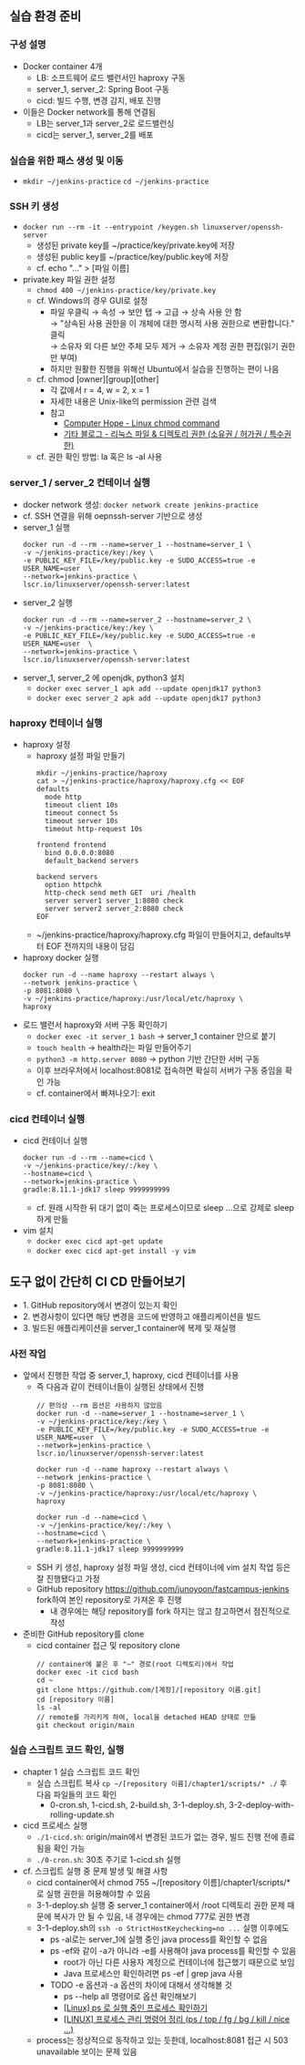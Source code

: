 ## 실습 환경 준비

### 구성 설명
- Docker container 4개
  - LB: 소프트웨어 로드 밸런서인 haproxy 구동
  - server_1, server_2: Spring Boot 구동
  - cicd: 빌드 수행, 변경 감지, 배포 진행
- 이들은 Docker network를 통해 연결됨
  - LB는 server_1과 server_2로 로드밸런싱
  - cicd는 server_1, server_2를 배포

### 실습을 위한 패스 생성 및 이동
- `mkdir ~/jenkins-practice` `cd ~/jenkins-practice`

### SSH 키 생성
- `docker run --rm -it --entrypoint /keygen.sh linuxserver/openssh-server`
  - 생성된 private key를 ~/practice/key/private.key에 저장
  - 생성된 public key를 ~/practice/key/public.key에 저장
  - cf. echo "..." > \[파일 이름\]
- private.key 파일 권한 설정
  - `chmod 400 ~/jenkins-practice/key/private.key`
  - cf. Windows의 경우 GUI로 설정
    - 파일 우클릭 → 속성 → 보안 탭 → 고급 → 상속 사용 안 함  
→ "상속된 사용 권한을 이 개체에 대한 명시적 사용 권한으로 변환합니다." 클릭  
→ 소유자 외 다른 보안 주체 모두 제거 → 소유자 계정 권한 편집(읽기 권한만 부여)
    - 하지만 원활한 진행을 위해선 Ubuntu에서 실습을 진행하는 편이 나음
  - cf. chmod \[owner\]\[group\]\[other\]
    - 각 값에서 r = 4, w = 2, x = 1
    - 자세한 내용은 Unix-like의 permission 관련 검색
    - 참고
      - [Computer Hope - Linux chmod command](https://www.computerhope.com/unix/uchmod.htm)
      - [기타 블로그 - 리눅스 파일 & 디렉토리 권한 (소유권 / 허가권 / 특수권한)](https://inpa.tistory.com/entry/LINUX-%F0%9F%93%9A-%ED%8C%8C%EC%9D%BC-%EA%B6%8C%ED%95%9C-%EC%86%8C%EC%9C%A0%EA%B6%8C%ED%97%88%EA%B0%80%EA%B6%8C-%F0%9F%92%AF-%EC%A0%95%EB%A6%AC#%EC%86%8C%EC%9C%A0%EA%B6%8C__%ED%97%88%EA%B0%80%EA%B6%8C_%ED%99%95%EC%9D%B8_%EB%B0%A9%EB%B2%95)
  - cf. 권한 확인 방법: la 혹은 ls -al 사용

### server_1 / server_2 컨테이너 실행
- docker network 생성: `docker network create jenkins-practice`
- cf. SSH 연결을 위해 oepnssh-server 기반으로 생성
- server_1 실행
  ```text
  docker run -d --rm --name=server_1 --hostname=server_1 \
  -v ~/jenkins-practice/key:/key \
  -e PUBLIC_KEY_FILE=/key/public.key -e SUDO_ACCESS=true -e USER_NAME=user  \
  --network=jenkins-practice \
  lscr.io/linuxserver/openssh-server:latest
  ```
- server_2 실행
  ```text
  docker run -d --rm --name=server_2 --hostname=server_2 \
  -v ~/jenkins-practice/key:/key \
  -e PUBLIC_KEY_FILE=/key/public.key -e SUDO_ACCESS=true -e USER_NAME=user  \
  --network=jenkins-practice \
  lscr.io/linuxserver/openssh-server:latest
  ```
- server_1, server_2 에 openjdk, python3 설치
  - `docker exec server_1 apk add --update openjdk17 python3`
  - `docker exec server_2 apk add --update openjdk17 python3`

### haproxy 컨테이너 실행
- haproxy 설정
  - haproxy 설정 파일 만들기
    ```text
    mkdir ~/jenkins-practice/haproxy
    cat > ~/jenkins-practice/haproxy/haproxy.cfg << EOF
    defaults
      mode http
      timeout client 10s
      timeout connect 5s
      timeout server 10s
      timeout http-request 10s

    frontend frontend
      bind 0.0.0.0:8080
      default_backend servers

    backend servers
      option httpchk
      http-check send meth GET  uri /health
      server server1 server_1:8080 check
      server server2 server_2:8080 check
    EOF
    ```
  - ~/jenkins-practice/haproxy/haproxy.cfg 파일이 만들어지고, defaults부터 EOF 전까지의 내용이 담김
- haproxy docker 실행
  ```text
  docker run -d --name haproxy --restart always \
  --network jenkins-practice \
  -p 8081:8080 \
  -v ~/jenkins-practice/haproxy:/usr/local/etc/haproxy \
  haproxy
  ```
- 로드 밸런서 haproxy와 서버 구동 확인하기
  - `docker exec -it server_1 bash` → server_1 container 안으로 붙기
  - `touch health` → health라는 파일 만들어주기
  - `python3 -m http.server 8080` → python 기반 간단한 서버 구동
  - 이후 브라우저에서 localhost:8081로 접속하면 확실히 서버가 구동 중임을 확인 가능
  - cf. container에서 빠져나오기: exit

### cicd 컨테이너 실행
- cicd 컨테이너 실행
  ```text
  docker run -d --rm --name=cicd \
  -v ~/jenkins-practice/key/:/key \
  --hostname=cicd \
  --network=jenkins-practice \
  gradle:8.11.1-jdk17 sleep 9999999999
  ```
  - cf. 원래 시작한 뒤 대기 없이 죽는 프로세스이므로 sleep ...으로 강제로 sleep 하게 만듦
- vim 설치
  - `docker exec cicd apt-get update`
  - `docker exec cicd apt-get install -y vim`

## 도구 없이 간단히 CI CD 만들어보기
- 1\. GitHub repository에서 변경이 있는지 확인
- 2\. 변경사항이 있다면 해당 변경을 코드에 반영하고 애플리케이션을 빌드
- 3\. 빌드된 애플리케이션을 server_1 container에 복제 및 재실행

### 사전 작업
- 앞에서 진행한 작업 중 server_1, haproxy, cicd 컨테이너를 사용
  - 즉 다음과 같이 컨테이너들이 실행된 상태에서 진행
    ```text
    // 편의상 --rm 옵션은 사용하지 않았음
    docker run -d --name=server_1 --hostname=server_1 \
    -v ~/jenkins-practice/key:/key \
    -e PUBLIC_KEY_FILE=/key/public.key -e SUDO_ACCESS=true -e USER_NAME=user  \
    --network=jenkins-practice \
    lscr.io/linuxserver/openssh-server:latest

    docker run -d --name haproxy --restart always \
    --network jenkins-practice \
    -p 8081:8080 \
    -v ~/jenkins-practice/haproxy:/usr/local/etc/haproxy \
    haproxy

    docker run -d --name=cicd \
    -v ~/jenkins-practice/key/:/key \
    --hostname=cicd \
    --network=jenkins-practice \
    gradle:8.11.1-jdk17 sleep 9999999999
    ```
  - SSH 키 생성, haproxy 설정 파일 생성, cicd 컨테이너에 vim 설치 작업 등은 잘 진행됐다고 가정
  - GitHub repository https://github.com/junoyoon/fastcampus-jenkins fork하여 본인 repository로 가져온 후 진행
    - 내 경우에는 해당 repository를 fork 하지는 않고 참고하면서 점진적으로 작성
- 준비한 GitHub repository를 clone
  - cicd container 접근 및 repository clone
    ```text
    // container에 붙은 후 "~" 경로(root 디렉토리)에서 작업
    docker exec -it cicd bash
    cd ~
    git clone https://github.com/[계정]/[repository 이름.git]
    cd [repository 이름]
    ls -al
    // remote를 가리키게 하여, local을 detached HEAD 상태로 만듦
    git checkout origin/main 
    ```

### 실습 스크립트 코드 확인, 실행
- chapter 1 실습 스크립트 코드 확인
  - 실습 스크립트 복사 `cp ~/[repository 이름]/chapter1/scripts/* ./` 후 다음 파일들의 코드 확인
    - 0-cron.sh, 1-cicd.sh, 2-build.sh, 3-1-deploy.sh, 3-2-deploy-with-rolling-update.sh
- cicd 프로세스 실행
  - `./1-cicd.sh`: origin/main에서 변경된 코드가 없는 경우, 빌드 진행 전에 종료됨을 확인 가능
  - `./0-cron.sh`: 30초 주기로 1-cicd.sh 실행
- cf. 스크립트 실행 중 문제 발생 및 해결 사항
  - cicd container에서 chmod 755 ~/[repository 이름]/chapter1/scripts/*로 실행 권한을 허용해야할 수 있음
  - 3-1-deploy.sh 실행 중 server_1 container에서 /root 디렉토리 권한 문제 때문에 복사가 안 될 수 있음, 내 경우에는 chmod 777로 권한 변경
  - 3-1-deploy.sh의 `ssh -o StrictHostKeychecking=no ...` 실행 이후에도
    - ps -al로는 server_1에 실행 중인 java process를 확인할 수 없음
    - ps -ef와 같이 -a가 아니라 -e를 사용해야 java process를 확인할 수 있음
      - root가 아닌 다른 사용자 계정으로 컨테이너에 접근했기 때문으로 보임
      - Java 프로세스만 확인하려면 ps -ef | grep java 사용
    - TODO -e 옵션과 -a 옵션의 차이에 대해서 생각해볼 것
      - ps --help all 명령어로 옵션 확인해보기
      - [[Linux] ps 로 실행 중인 프로세스 확인하기](https://gracefulprograming.tistory.com/126)
      - [[LINUX] 프로세스 관리 명령어 정리 (ps / top / fg / bg / kill / nice ...)](https://inpa.tistory.com/entry/LINUX-%F0%9F%93%9A-%ED%94%84%EB%A1%9C%EC%84%B8%EC%8A%A4-%EA%B4%80%EB%A6%AC-%EB%AA%85%EB%A0%B9%EC%96%B4-%F0%9F%92%AF-%EC%A0%95%EB%A6%AC-Foreground-Background)
  - process는 정상적으로 동작하고 있는 듯한데, localhost:8081 접근 시 503 unavailable 보이는 문제 있음
